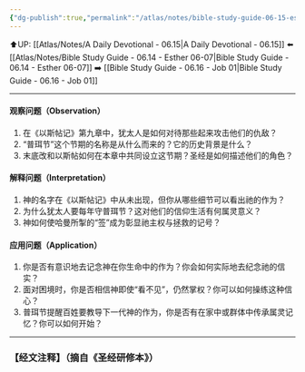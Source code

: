 ```yaml
---
{"dg-publish":true,"permalink":"/atlas/notes/bible-study-guide-06-15-esther-09/"}
---
```


⬆️UP: [[Atlas/Notes/A Daily Devotional - 06.15\|A Daily Devotional - 06.15]]
⬅️ [[Atlas/Notes/Bible Study Guide - 06.14 - Esther 06-07\|Bible Study Guide - 06.14 - Esther 06-07]]
➡️ [[Bible Study Guide - 06.16 - Job 01\|Bible Study Guide - 06.16 - Job 01]] 

---

#### 观察问题（Observation）

1. 在《以斯帖记》第九章中，犹太人是如何对待那些起来攻击他们的仇敌？
2. “普珥节”这个节期的名称是从什么而来的？它的历史背景是什么？
3. 末底改和以斯帖如何在本章中共同设立这节期？圣经是如何描述他们的角色？

#### 解释问题（Interpretation）

1. 神的名字在《以斯帖记》中从未出现，但你从哪些细节可以看出祂的作为？
2. 为什么犹太人要每年守普珥节？这对他们的信仰生活有何属灵意义？
3. 神如何使哈曼所掣的“签”成为彰显祂主权与拯救的记号？

#### 应用问题（Application）

1. 你是否有意识地去记念神在你生命中的作为？你会如何实际地去纪念祂的信实？
2. 面对困境时，你是否相信神即使“看不见”，仍然掌权？你可以如何操练这种信心？
3. 普珥节提醒百姓要教导下一代神的作为，你是否有在家中或群体中传承属灵记忆？你可以如何开始？

---
### 【经文注释】（摘自《圣经研修本》）

